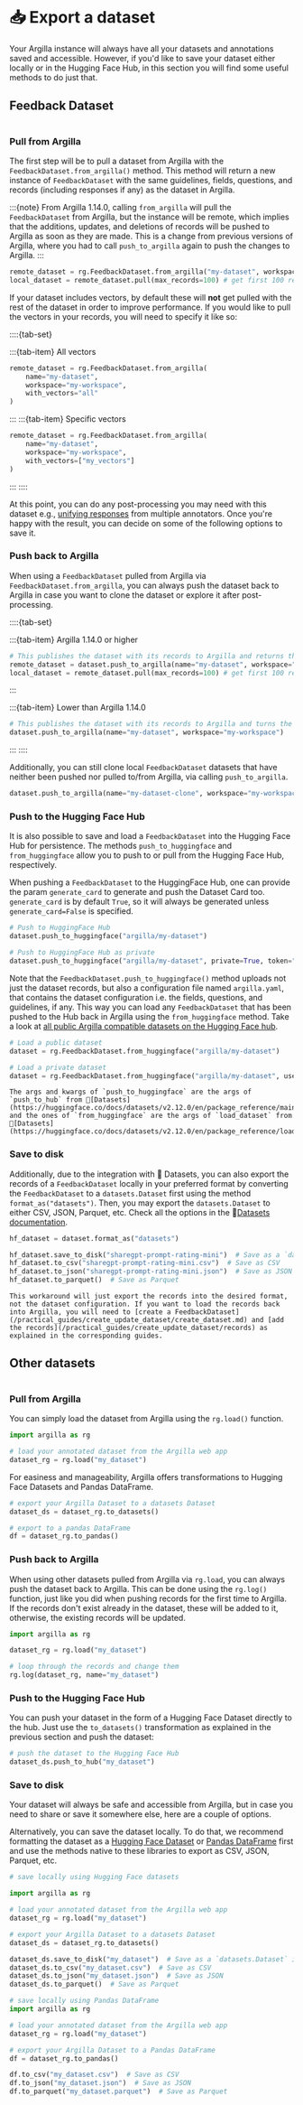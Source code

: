 # 📥 Export a dataset

Your Argilla instance will always have all your datasets and annotations saved and accessible. However, if you'd like to save your dataset either locally or in the Hugging Face Hub, in this section you will find some useful methods to do just that.

## Feedback Dataset

```{include} /_common/feedback_dataset.md
```

### Pull from Argilla

The first step will be to pull a dataset from Argilla with the `FeedbackDataset.from_argilla()` method. This method will return a new instance of `FeedbackDataset` with the same guidelines, fields, questions, and records (including responses if any) as the dataset in Argilla.

:::{note}
From Argilla 1.14.0, calling `from_argilla` will pull the `FeedbackDataset` from Argilla, but the instance will be remote, which implies that the additions, updates, and deletions of records will be pushed to Argilla as soon as they are made. This is a change from previous versions of Argilla, where you had to call `push_to_argilla` again to push the changes to Argilla.
:::

```python
remote_dataset = rg.FeedbackDataset.from_argilla("my-dataset", workspace="my-workspace")
local_dataset = remote_dataset.pull(max_records=100) # get first 100 records
```

If your dataset includes vectors, by default these will **not** get pulled with the rest of the dataset in order to improve performance. If you would like to pull the vectors in your records, you will need to specify it like so:

::::{tab-set}

:::{tab-item} All vectors
```python
remote_dataset = rg.FeedbackDataset.from_argilla(
    name="my-dataset",
    workspace="my-workspace",
    with_vectors="all"
)
```
:::
:::{tab-item} Specific vectors
```python
remote_dataset = rg.FeedbackDataset.from_argilla(
    name="my-dataset",
    workspace="my-workspace",
    with_vectors=["my_vectors"]
)
```
:::
::::

At this point, you can do any post-processing you may need with this dataset e.g., [unifying responses](collect_responses.ipynb) from multiple annotators. Once you're happy with the result, you can decide on some of the following options to save it.

### Push back to Argilla

When using a `FeedbackDataset` pulled from Argilla via `FeedbackDataset.from_argilla`, you can always push the dataset back to Argilla in case you want to clone the dataset or explore it after post-processing.

::::{tab-set}

:::{tab-item} Argilla 1.14.0 or higher
```python
# This publishes the dataset with its records to Argilla and returns the dataset in Argilla
remote_dataset = dataset.push_to_argilla(name="my-dataset", workspace="my-workspace")
local_dataset = remote_dataset.pull(max_records=100) # get first 100 records
```
:::

:::{tab-item} Lower than Argilla 1.14.0
```python
# This publishes the dataset with its records to Argilla and turns the dataset object into a dataset in Argilla
dataset.push_to_argilla(name="my-dataset", workspace="my-workspace")
```
:::
::::

Additionally, you can still clone local `FeedbackDataset` datasets that have neither been pushed nor pulled to/from Argilla, via calling `push_to_argilla`.

```python
dataset.push_to_argilla(name="my-dataset-clone", workspace="my-workspace")
```

### Push to the Hugging Face Hub

It is also possible to save and load a `FeedbackDataset` into the Hugging Face Hub for persistence. The methods `push_to_huggingface` and `from_huggingface` allow you to push to or pull from the Hugging Face Hub, respectively.

When pushing a `FeedbackDataset` to the HuggingFace Hub, one can provide the param `generate_card` to generate and push the Dataset Card too. `generate_card` is by default `True`, so it will always be generated unless `generate_card=False` is specified.

```python
# Push to HuggingFace Hub
dataset.push_to_huggingface("argilla/my-dataset")

# Push to HuggingFace Hub as private
dataset.push_to_huggingface("argilla/my-dataset", private=True, token="...")
```

Note that the `FeedbackDataset.push_to_huggingface()` method uploads not just the dataset records, but also a configuration file named `argilla.yaml`, that contains the dataset configuration i.e. the fields, questions, and guidelines, if any. This way you can load any `FeedbackDataset` that has been pushed to the Hub back in Argilla using the `from_huggingface` method. Take a look at [all public Argilla compatible datasets on the Hugging Face hub](https://huggingface.co/datasets?other=argilla).

```python
# Load a public dataset
dataset = rg.FeedbackDataset.from_huggingface("argilla/my-dataset")

# Load a private dataset
dataset = rg.FeedbackDataset.from_huggingface("argilla/my-dataset", use_auth_token=True)
```

```{note}
The args and kwargs of `push_to_huggingface` are the args of `push_to_hub` from 🤗[Datasets](https://huggingface.co/docs/datasets/v2.12.0/en/package_reference/main_classes#datasets.Dataset.push_to_hub), and the ones of `from_huggingface` are the args of `load_dataset` from 🤗[Datasets](https://huggingface.co/docs/datasets/v2.12.0/en/package_reference/loading_methods#datasets.load_dataset).
```

### Save to disk

Additionally, due to the integration with 🤗 Datasets, you can also export the records of a `FeedbackDataset` locally in your preferred format by converting the `FeedbackDataset` to a `datasets.Dataset` first using the method `format_as("datasets")`. Then, you may export the `datasets.Dataset` to either CSV, JSON, Parquet, etc. Check all the options in the 🤗[Datasets documentation](https://huggingface.co/docs/datasets/v2.12.0/en/package_reference/main_classes#datasets.Dataset.save_to_disk).

```python
hf_dataset = dataset.format_as("datasets")

hf_dataset.save_to_disk("sharegpt-prompt-rating-mini")  # Save as a `datasets.Dataset` in the local filesystem
hf_dataset.to_csv("sharegpt-prompt-rating-mini.csv")  # Save as CSV
hf_dataset.to_json("sharegpt-prompt-rating-mini.json")  # Save as JSON
hf_dataset.to_parquet()  # Save as Parquet
```

```{note}
This workaround will just export the records into the desired format, not the dataset configuration. If you want to load the records back into Argilla, you will need to [create a FeedbackDataset](/practical_guides/create_update_dataset/create_dataset.md) and [add the records](/practical_guides/create_update_dataset/records) as explained in the corresponding guides.
```

## Other datasets

```{include} /_common/other_datasets.md
```

### Pull from Argilla

You can simply load the dataset from Argilla using the `rg.load()` function.

```python
import argilla as rg

# load your annotated dataset from the Argilla web app
dataset_rg = rg.load("my_dataset")
```

For easiness and manageability, Argilla offers transformations to Hugging Face Datasets and Pandas DataFrame.

```python
# export your Argilla Dataset to a datasets Dataset
dataset_ds = dataset_rg.to_datasets()
```

```python
# export to a pandas DataFrame
df = dataset_rg.to_pandas()
```

### Push back to Argilla

When using other datasets pulled from Argilla via `rg.load`, you can always push the dataset back to Argilla. This can be done using the `rg.log()` function, just like you did when pushing records for the first time to Argilla. If the records don't exist already in the dataset, these will be added to it, otherwise, the existing records will be updated.

```python
import argilla as rg

dataset_rg = rg.load("my_dataset")

# loop through the records and change them
rg.log(dataset_rg, name="my_dataset")
```

### Push to the Hugging Face Hub

You can push your dataset in the form of a Hugging Face Dataset directly to the hub. Just use the `to_datasets()` transformation as explained in the previous section and push the dataset:

```python
# push the dataset to the Hugging Face Hub
dataset_ds.push_to_hub("my_dataset")
```

### Save to disk
Your dataset will always be safe and accessible from Argilla, but in case you need to share or save it somewhere else, here are a couple of options.

Alternatively, you can save the dataset locally. To do that, we recommend formatting the dataset as a [Hugging Face Dataset](https://huggingface.co/docs/datasets/v2.12.0/en/package_reference/main_classes#datasets.Dataset.save_to_disk) or [Pandas DataFrame](https://pandas.pydata.org/docs/reference/io.html) first and use the methods native to these libraries to export as CSV, JSON, Parquet, etc.

```python
# save locally using Hugging Face datasets

import argilla as rg

# load your annotated dataset from the Argilla web app
dataset_rg = rg.load("my_dataset")

# export your Argilla Dataset to a datasets Dataset
dataset_ds = dataset_rg.to_datasets()

dataset_ds.save_to_disk("my_dataset")  # Save as a `datasets.Dataset` in the local filesystem
dataset_ds.to_csv("my_dataset.csv")  # Save as CSV
dataset_ds.to_json("my_dataset.json")  # Save as JSON
dataset_ds.to_parquet()  # Save as Parquet
```

```python
# save locally using Pandas DataFrame
import argilla as rg

# load your annotated dataset from the Argilla web app
dataset_rg = rg.load("my_dataset")

# export your Argilla Dataset to a Pandas DataFrame
df = dataset_rg.to_pandas()

df.to_csv("my_dataset.csv")  # Save as CSV
df.to_json("my_dataset.json")  # Save as JSON
df.to_parquet("my_dataset.parquet")  # Save as Parquet
```
